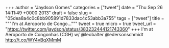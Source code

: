 
+++
author = "Jaydson Gomes"
categories = ["tweet"]
date = "Thu Sep 26 14:11:49 +0000 2013"
draft = false
slug = "05dea8a4c0c8bb905891d7833dac4c53abb3a755"
tags = ["tweet"]
title = """I'm at Aeroporto de Congo..."""
tweet = true
micro = true
tweet_url = "https://twitter.com/jaydson/status/383232444121743360"
+++
I'm at Aeroporto de Congonhas (CGH) w/ @leobalter @edersonschmidt http://t.co/WY4vBqXMmM
